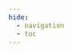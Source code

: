 ```yaml
---
hide:
  - navigation
  - toc
---
```


<script>
// get url params and check if door is one of them
var urlParams = new URLSearchParams(window.location.search);
if(urlParams.has('gamified')) {
	alert("You have chosen the gamified version!");
}

</script>

<div class="gallery">
	
</div> 


<script>


function init(){
	counter = 0;
	sectionData.forEach(function(row) {
		let galleryItem = document.createElement('div');
		galleryItem.className = 'gallery-item';

		let link = document.createElement('a');
		link.href = 'projects/?id='+counter; // Assuming the second column in the sheet is the URL
		counter++;

		let img = document.createElement('img');
		img.src = '../'+section+'/images/'+row[4]; // Assuming the first column in the sheet is the image name
		img.alt = row[1]; // Assuming the third column in the sheet is the alt text

		let caption = document.createElement('div');
		caption.className = 'caption';
		caption.innerHTML = row[0]+'<br>'+row[1]; 
		
		img.style.filter = "grayscale(100%)";
		img.onmouseover = function() {
			img.style.filter = "grayscale(0%)";
		}
		img.onmouseout = function() {
			img.style.filter = "grayscale(100%)";
		}
		caption.onmouseover = function() {
			img.style.filter = "grayscale(0%)";
		}
		caption.onmouseout = function() {
			img.style.filter = "grayscale(100%)";
		}

		link.appendChild(img);
		link.appendChild(caption);
		galleryItem.appendChild(link);

		document.querySelector('.gallery').appendChild(galleryItem);
		let tags = row[6]; // Assuming the ninth column in the sheet contains the tags
		if (tags) {
			let tagList = tags.split(','); // Split the tags by comma
			let tagContainer = document.createElement('div');
			tagContainer.className = 'tag-container';

			tagList.forEach(function(tag) {
				let tagItem = document.createElement('div');
				tagItem.className = 'tag';
				tagItem.textContent = tag.trim();

				tagContainer.appendChild(tagItem);
			});

			// galleryItem.appendChild(tagContainer);
			document.querySelector('.gallery').appendChild(tagContainer);
		}

	});
}

</script>